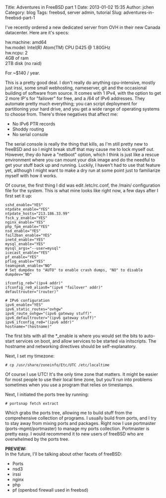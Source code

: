 Title: Adventures in FreeBSD part 1
Date: 2013-01-02 15:35
Author: jchen
Category: blog
Tags: freebsd, server admin, tutorial
Slug: adventures-in-freebsd-part-1

I've recently ordered a new dedicated server from OVH in their new
Canada datacenter. Here are it's specs:

hw.machine: amd64  
hw.model: Intel(R) Atom(TM) CPU D425 @ 1.80GHz  
hw.ncpu: 2  
4GB of ram  
2TB disk (no raid)

For \~\$140 / year.

This is a pretty good deal. I don't really do anything cpu-intensive,
mostly just irssi, some small webhosting, nameserver, git and the
occasional building of software from source. It comes with 1 IPv4, with
the option to get 2 more IP's for "failover" for free, and a /64 of IPv6
addresses. They automate pretty much everything; you can script
deployment for partitioning your hard drive, and you get a wide range of
operating systems to choose from. There's three negatives that affect
me:

-   No IPv6 PTR records
-   Shoddy routing
-   No serial console

The serial console is really the thing that kills, as I'm still pretty
new to freeBSD and so I might break stuff that may cause me to lock
myself out. However, they do have a "netboot" option, which I think is
just like a rescue environment where you can mount your disk image and
do the needful to get your stuff back up and running. Luckily, I haven't
had to use that feature yet, although I might want to make a dry run at
some point just to familiarize myself with how it works.



Of course, the first thing I did was edit /etc/rc.conf, the /main/
configuration file for the system. This is what mine looks like right
now, a few days after I first set it up:

    sshd_enable="YES"
    ntpdate_enable="YES"
    ntpdate_hosts="213.186.33.99"
    fsck_y_enable="YES"
    nginx_enable="YES"
    php_fpm_enable="YES"
    nsd_enable="YES"
    fail2ban_enable="YES"
    inetd_enable="YES"
    mysql_enable="YES"
    mysql_args="--user=mysql"
    icecast_enable="YES"
    pf_enable="YES"
    pflog_enable="YES"
    teamspeak_enable="NO"
    # Set dumpdev to "AUTO" to enable crash dumps, "NO" to disable
    dumpdev="NO"

    ifconfig_re0="(ipv4 addr)"
    ifconfig_re0_alias0="(ipv4 "failover" addr)"
    defaultrouter="(router)"

    # IPv6 configuration
    ipv6_enable="YES"
    ipv6_static_routes="ovhgw"
    ipv6_route_ovhgw="(ipv6 gateway stuff)"
    ipv6_defaultrouter="(ipv6 gateway stuff)"
    ipv6_ifconfig_re0="(ipv6 addr)"
    hostname="(hostname)"

The first bits with all the \*\_enable is where you would set the bits
to auto-start services on boot, and allow services to be started via
initscripts. The hostname and networking directives should be
self-explanatory.

Next, I set my timezone:

    # cp /usr/share/zoneinfo/Etc/UTC /etc/localtime

Of course I use UTC! It's the only time zone that matters. It might be
easier for most people to use their local time zone, but you'll run into
problems sometimes when you use a program that relies on timestamps.

Next, I initiated the ports tree by running:

    # portsnap fetch extract

Which grabs the ports tree, allowing me to build stuff from the
comprehensive collection of programs. I usually build from ports, and I
try to stay away from mixing ports and packages. Right now I use
portmaster (ports-mgmt/portmaster) to manage my ports collection.
Portmaster is pretty easy. I would recommend it to new users of freeBSD
who are overwhelmed by the ports tree.

**PREVIEW:**  
In the future, I'll be talking about other facets of freeBSD:

-   Ports
-   nsd3
-   irssi
-   nginx
-   php
-   pf (openbsd firewall used in freebsd)

